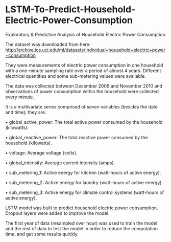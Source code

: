 # LSTM-To-Predict-Household-Electric-Power-Consumption
Exploratory &amp; Predictive Analysis of Household Electric Power Consumption 


The dataset was downloaded from here: 
http://archive.ics.uci.edu/ml/datasets/Individual+household+electric+power+consumption

They were measurements of electric power consumption in one household with a one-minute sampling rate over a period of almost 4 years. Different electrical quantities and some sub-metering values were available.	

The data was collected between December 2006 and November 2010 and observations of power consumption within the household were collected every minute.

It is a multivariate series comprised of seven variables (besides the date and time); they are:

•	global_active_power: The total active power consumed by the household (kilowatts).

•	global_reactive_power: The total reactive power consumed by the household (kilowatts).

•	voltage: Average voltage (volts).

•	global_intensity: Average current intensity (amps).

•	sub_metering_1: Active energy for kitchen (watt-hours of active energy).

•	sub_metering_2: Active energy for laundry (watt-hours of active energy).

•	sub_metering_3: Active energy for climate control systems (watt-hours of active energy).

LSTM model was built to predict household electric power consumption. Dropout layers were added to improve the model.

The first year of data (resampled over hour) was used to train the model and the rest of data to test the model in order to reduce the computation time, and get some results quickly.

